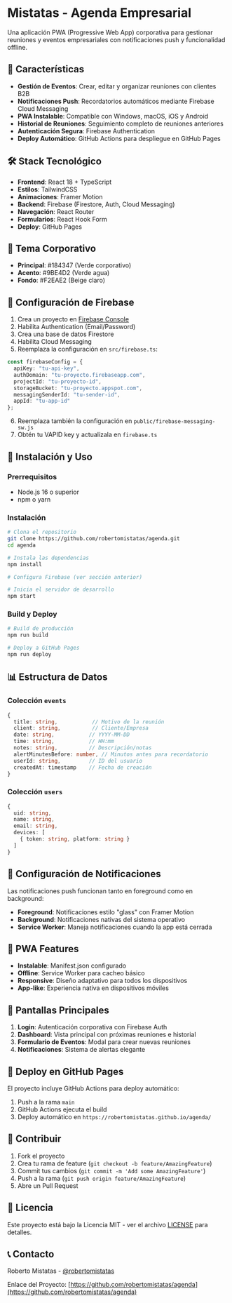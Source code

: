 # Mistatas - Agenda Empresarial

Una aplicación PWA (Progressive Web App) corporativa para gestionar reuniones y eventos empresariales con notificaciones push y funcionalidad offline.

## 🚀 Características

- **Gestión de Eventos**: Crear, editar y organizar reuniones con clientes B2B
- **Notificaciones Push**: Recordatorios automáticos mediante Firebase Cloud Messaging
- **PWA Instalable**: Compatible con Windows, macOS, iOS y Android
- **Historial de Reuniones**: Seguimiento completo de reuniones anteriores
- **Autenticación Segura**: Firebase Authentication
- **Deploy Automático**: GitHub Actions para despliegue en GitHub Pages

## 🛠️ Stack Tecnológico

- **Frontend**: React 18 + TypeScript
- **Estilos**: TailwindCSS
- **Animaciones**: Framer Motion
- **Backend**: Firebase (Firestore, Auth, Cloud Messaging)
- **Navegación**: React Router
- **Formularios**: React Hook Form
- **Deploy**: GitHub Pages

## 🎨 Tema Corporativo

- **Principal**: #184347 (Verde corporativo)
- **Acento**: #9BE4D2 (Verde agua)
- **Fondo**: #F2EAE2 (Beige claro)

## 📱 Configuración de Firebase

1. Crea un proyecto en [Firebase Console](https://console.firebase.google.com/)
2. Habilita Authentication (Email/Password)
3. Crea una base de datos Firestore
4. Habilita Cloud Messaging
5. Reemplaza la configuración en `src/firebase.ts`:

```typescript
const firebaseConfig = {
  apiKey: "tu-api-key",
  authDomain: "tu-proyecto.firebaseapp.com",
  projectId: "tu-proyecto-id",
  storageBucket: "tu-proyecto.appspot.com",
  messagingSenderId: "tu-sender-id",
  appId: "tu-app-id"
};
```

6. Reemplaza también la configuración en `public/firebase-messaging-sw.js`
7. Obtén tu VAPID key y actualízala en `firebase.ts`

## 🚀 Instalación y Uso

### Prerrequisitos
- Node.js 16 o superior
- npm o yarn

### Instalación

```bash
# Clona el repositorio
git clone https://github.com/robertomistatas/agenda.git
cd agenda

# Instala las dependencias
npm install

# Configura Firebase (ver sección anterior)

# Inicia el servidor de desarrollo
npm start
```

### Build y Deploy

```bash
# Build de producción
npm run build

# Deploy a GitHub Pages
npm run deploy
```

## 📊 Estructura de Datos

### Colección `events`
```typescript
{
  title: string,           // Motivo de la reunión
  client: string,          // Cliente/Empresa
  date: string,           // YYYY-MM-DD
  time: string,           // HH:mm
  notes: string,          // Descripción/notas
  alertMinutesBefore: number, // Minutos antes para recordatorio
  userId: string,         // ID del usuario
  createdAt: timestamp    // Fecha de creación
}
```

### Colección `users`
```typescript
{
  uid: string,
  name: string,
  email: string,
  devices: [
    { token: string, platform: string }
  ]
}
```

## 🔔 Configuración de Notificaciones

Las notificaciones push funcionan tanto en foreground como en background:

- **Foreground**: Notificaciones estilo "glass" con Framer Motion
- **Background**: Notificaciones nativas del sistema operativo
- **Service Worker**: Maneja notificaciones cuando la app está cerrada

## 📱 PWA Features

- **Instalable**: Manifest.json configurado
- **Offline**: Service Worker para cacheo básico
- **Responsive**: Diseño adaptativo para todos los dispositivos
- **App-like**: Experiencia nativa en dispositivos móviles

## 🎯 Pantallas Principales

1. **Login**: Autenticación corporativa con Firebase Auth
2. **Dashboard**: Vista principal con próximas reuniones e historial
3. **Formulario de Eventos**: Modal para crear nuevas reuniones
4. **Notificaciones**: Sistema de alertas elegante

## 🚀 Deploy en GitHub Pages

El proyecto incluye GitHub Actions para deploy automático:

1. Push a la rama `main`
2. GitHub Actions ejecuta el build
3. Deploy automático en `https://robertomistatas.github.io/agenda/`

## 🤝 Contribuir

1. Fork el proyecto
2. Crea tu rama de feature (`git checkout -b feature/AmazingFeature`)
3. Commit tus cambios (`git commit -m 'Add some AmazingFeature'`)
4. Push a la rama (`git push origin feature/AmazingFeature`)
5. Abre un Pull Request

## 📄 Licencia

Este proyecto está bajo la Licencia MIT - ver el archivo [LICENSE](LICENSE) para detalles.

## 📞 Contacto

Roberto Mistatas - [@robertomistatas](https://github.com/robertomistatas)

Enlace del Proyecto: [https://github.com/robertomistatas/agenda](https://github.com/robertomistatas/agenda)
